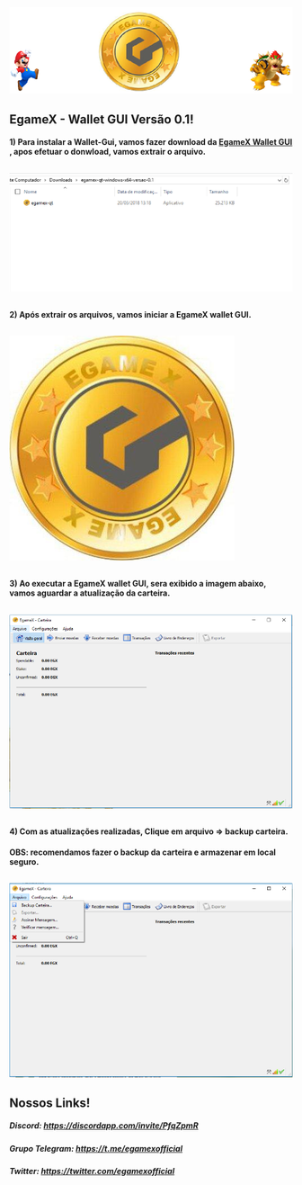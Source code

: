 ![Alt Text](https://raw.githubusercontent.com/Egamex/Wallets/master/img/wallets/windows/egamex-banner.PNG)



## EgameX - Wallet GUI Versão 0.1!

#### 1) Para instalar a Wallet-Gui, vamos fazer download  da [EgameX Wallet GUI ](https://github.com/Egamex/Wallets/tree/master/Windows/Arquivos), apos efetuar o donwload, vamos extrair o arquivo.
##
![Alt Text](https://raw.githubusercontent.com/Egamex/Wallets/master/img/wallets/windows/egamex-wallet-gui-01.PNG)

##
#### 2) Após extrair os arquivos, vamos iniciar a EgameX wallet GUI.
##
![Alt Text](https://raw.githubusercontent.com/Egamex/Wallets/master/img/wallets/windows/egamex-wallet-gui-02.PNG)

##
#### 3) Ao executar a EgameX wallet GUI, sera exibido a imagem abaixo, vamos aguardar a atualização da carteira.
##
![Alt Text](https://raw.githubusercontent.com/Egamex/Wallets/master/img/wallets/windows/egamex-wallet-gui-03.PNG)

##
#### 4) Com as atualizações realizadas, Clique em arquivo => backup carteira.
#### OBS: recomendamos fazer o backup da carteira e armazenar em local seguro.
##
![Alt Text](https://raw.githubusercontent.com/Egamex/Wallets/master/img/wallets/windows/egamex-wallet-gui-04.PNG)



## Nossos Links!

##### Discord: https://discordapp.com/invite/PfqZpmR

##### Grupo Telegram: https://t.me/egamexofficial

##### Twitter: https://twitter.com/egamexofficial
